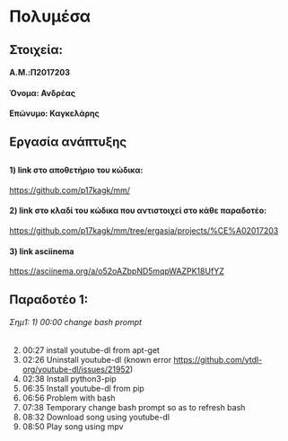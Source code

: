 # Πολυμέσα
##
## Στοιχεία:
#### A.M.:Π2017203
#### Όνομα: Ανδρέας
#### Επώνυμο: Καγκελάρης
##
## Εργασία ανάπτυξης 
##
#### 1) link στο αποθετήριο του κώδικα:
https://github.com/p17kagk/mm/
#### 2) link στο κλαδί του κώδικα που αντιστοιχεί στο κάθε παραδοτέο:
https://github.com/p17kagk/mm/tree/ergasia/projects/%CE%A02017203
#### 3) link asciinema
https://asciinema.org/a/o52oAZbpND5mqpWAZPK18UfYZ
##
## Παραδοτέο 1:
 

###### Σημ1: 1) 00:00 change bash prompt
2) 00:27 install youtube-dl from apt-get
3) 02:26 Uninstall youtube-dl (known error         https://github.com/ytdl-org/youtube-dl/issues/21952)
4) 02:38 Install python3-pip
5) 06:35 Install youtube-dl from pip
6) 06:56 Problem with bash 
7) 07:38 Temporary change bash prompt so as to refresh bash
8) 08:32 Download song using youtube-dl
9) 08:50 Play song using mpv
#



